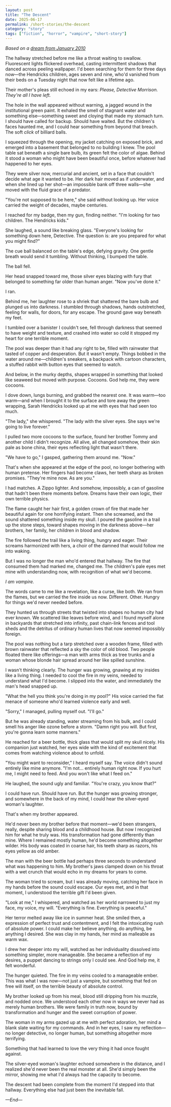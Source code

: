 ```yaml
---
layout: post
title: "The Descent"
date: 2025-06-17
permalink: /short-stories/the-descent
category: "story"
tags: ["fiction", "horror", "vampire", "short-story"]
---
```


*Based on a [dream from January 2010](/blog/vampire-dream)*

The hallway stretched before me like a throat waiting to swallow. Fluorescent lights flickered overhead, casting intermittent shadows that danced across peeling wallpaper. I'd been searching for them for three days now—the Hendricks children, ages seven and nine, who'd vanished from their beds on a Tuesday night that now felt like a lifetime ago.

Their mother's pleas still echoed in my ears: *Please, Detective Morrison. They're all I have left.*

The hole in the wall appeared without warning, a jagged wound in the institutional green paint. It exhaled the smell of stagnant water and something else—something sweet and cloying that made my stomach turn. I should have called for backup. Should have waited. But the children's faces haunted me, and I could hear something from beyond that breach. The soft *click* of billiard balls.

I squeezed through the opening, my jacket catching on exposed brick, and emerged into a basement that belonged to no building I knew. The pool table sat beneath a single bare bulb, its green felt the color of algae. Behind it stood a woman who might have been beautiful once, before whatever had happened to her eyes.

They were silver now, mercurial and ancient, set in a face that couldn't decide what age it wanted to be. Her dark hair moved as if underwater, and when she lined up her shot—an impossible bank off three walls—she moved with the fluid grace of a predator.

"You're not supposed to be here," she said without looking up. Her voice carried the weight of decades, maybe centuries.

I reached for my badge, then my gun, finding neither. "I'm looking for two children. The Hendricks kids."

She laughed, a sound like breaking glass. "Everyone's looking for something down here, Detective. The question is: are you prepared for what you might find?"

The cue ball balanced on the table's edge, defying gravity. One gentle breath would send it tumbling. Without thinking, I bumped the table.

The ball fell.

Her head snapped toward me, those silver eyes blazing with fury that belonged to something far older than human anger. "Now you've done it."

I ran.

Behind me, her laughter rose to a shriek that shattered the bare bulb and plunged us into darkness. I stumbled through shadows, hands outstretched, feeling for walls, for doors, for any escape. The ground gave way beneath my feet.

I tumbled over a banister I couldn't see, fell through darkness that seemed to have weight and texture, and crashed into water so cold it stopped my heart for one terrible moment.

The pool was deeper than it had any right to be, filled with rainwater that tasted of copper and desperation. But it wasn't empty. Things bobbed in the water around me—children's sneakers, a backpack with cartoon characters, a stuffed rabbit with button eyes that seemed to watch.

And below, in the murky depths, shapes wrapped in something that looked like seaweed but moved with purpose. Cocoons. God help me, they were cocoons.

I dove down, lungs burning, and grabbed the nearest one. It was warm—too warm—and when I brought it to the surface and tore away the green wrapping, Sarah Hendricks looked up at me with eyes that had seen too much.

"The lady," she whispered. "The lady with the silver eyes. She says we're going to live forever."

I pulled two more cocoons to the surface, found her brother Tommy and another child I didn't recognize. All alive, all changed somehow, their skin pale as bone china, their eyes reflecting light that wasn't there.

"We have to go," I gasped, gathering them around me. "Now."

That's when she appeared at the edge of the pool, no longer bothering with human pretense. Her fingers had become claws, her teeth sharp as broken promises. "They're mine now. As are you."

I had matches. A Zippo lighter. And somehow, impossibly, a can of gasoline that hadn't been there moments before. Dreams have their own logic, their own terrible physics.

The flame caught her hair first, a golden crown of fire that made her beautiful again for one horrifying instant. Then she screamed, and the sound shattered something inside my skull. I poured the gasoline in a trail up the stone steps, toward shapes moving in the darkness above—her brothers, her family, her children in blood and shadow.

The fire followed the trail like a living thing, hungry and eager. Their screams harmonized with hers, a choir of the damned that would follow me into waking.

But I was no longer the man who'd entered that hallway. The fire that consumed them had marked me, changed me. The children's pale eyes met mine with understanding now, with recognition of what we'd become.

*I am vampire.*

The words came to me like a revelation, like a curse, like both. We ran from the flames, but we carried the fire inside us now. Different. Other. Hungry for things we'd never needed before.

They hunted us through streets that twisted into shapes no human city had ever known. We scattered like leaves before wind, and I found myself alone in backyards that stretched into infinity, past chain-link fences and tool sheds and the detritus of ordinary human lives that now seemed impossibly foreign.

The pool was nothing but a tarp stretched over a wooden frame, filled with brown rainwater that reflected a sky the color of old blood. Two people floated there like offerings—a man with arms thick as tree trunks and a woman whose blonde hair spread around her like spilled sunshine.

I wasn't thinking clearly. The hunger was growing, gnawing at my insides like a living thing. I needed to cool the fire in my veins, needed to understand what I'd become. I slipped into the water, and immediately the man's head snapped up.

"What the hell you think you're doing in my pool?" His voice carried the flat menace of someone who'd learned violence early and well.

"Sorry," I managed, pulling myself out. "I'll go."

But he was already standing, water streaming from his bulk, and I could smell his anger like ozone before a storm. "Damn right you will. But first, you're gonna learn some manners."

He reached for a beer bottle, thick glass that would split my skull nicely. His companion just watched, her eyes wide with the kind of excitement that comes from watching violence about to unfold.

"You might want to reconsider," I heard myself say. The voice didn't sound entirely like mine anymore. "I'm not... entirely human right now. If you hurt me, I might need to feed. And you won't like what I feed on."

He laughed, the sound ugly and familiar. "You're crazy, you know that?"

I could have run. Should have run. But the hunger was growing stronger, and somewhere in the back of my mind, I could hear the silver-eyed woman's laughter.

That's when my brother appeared.

He'd never been my brother before that moment—we'd been strangers, really, despite sharing blood and a childhood house. But now I recognized him for what he truly was. His transformation had gone differently than mine. Where I remained mostly human, he'd become something altogether wilder. His body was coated in coarse hair, his teeth sharp as razors, his eyes yellow as old amber.

The man with the beer bottle had perhaps three seconds to understand what was happening to him. My brother's jaws clamped down on his throat with a wet crunch that would echo in my dreams for years to come.

The woman tried to scream, but I was already moving, catching her face in my hands before the sound could escape. Our eyes met, and in that moment, I understood the terrible gift I'd been given.

"Look at me," I whispered, and watched as her world narrowed to just my face, my voice, my will. "Everything is fine. Everything is peaceful."

Her terror melted away like ice in summer heat. She smiled then, a expression of perfect trust and contentment, and I felt the intoxicating rush of absolute power. I could make her believe anything, do anything, be anything I desired. She was clay in my hands, her mind as malleable as warm wax.

I drew her deeper into my will, watched as her individuality dissolved into something simpler, more manageable. She became a reflection of my desires, a puppet dancing to strings only I could see. And God help me, it felt wonderful.

The hunger quieted. The fire in my veins cooled to a manageable ember. This was what I was now—not just a vampire, but something that fed on free will itself, on the terrible beauty of absolute control.

My brother looked up from his meal, blood still dripping from his muzzle, and nodded once. We understood each other now in ways we never had as merely human brothers. We were family in truth now, bound by transformation and hunger and the sweet corruption of power.

The woman in my arms gazed up at me with perfect adoration, her mind a blank slate waiting for my commands. And in her eyes, I saw my reflection—no longer detective, no longer human, but something altogether more terrifying.

Something that had learned to love the very thing it had once fought against.

The silver-eyed woman's laughter echoed somewhere in the distance, and I realized she'd never been the real monster at all. She'd simply been the mirror, showing me what I'd always had the capacity to become.

The descent had been complete from the moment I'd stepped into that hallway. Everything else had just been the inevitable fall.

*—End—*